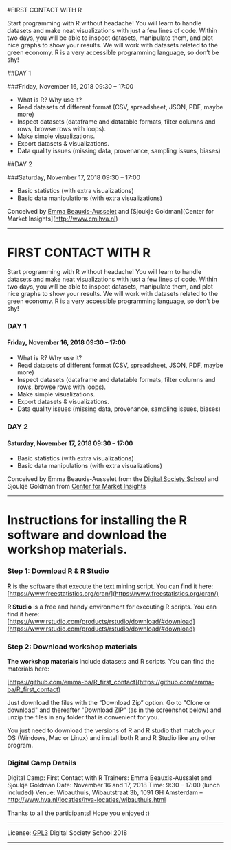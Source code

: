 #FIRST CONTACT WITH R

Start programming with R without headache! You will learn to handle datasets and make neat visualizations with just a few lines of code. Within two days, you will be able to inspect datasets, manipulate them, and plot nice graphs to show your results. We will work with datasets related to the green economy. R is a very accessible programming language, so don’t be shy!

##DAY 1

###Friday, November 16, 2018 09:30 – 17:00

- What is R? Why use it?
- Read datasets of different format (CSV, spreadsheet, JSON, PDF, maybe more)
- Inspect datasets (dataframe and datatable formats, filter columns and rows, browse rows with loops).
- Make simple visualizations.
- Export datasets & visualizations.
- Data quality issues (missing data, provenance, sampling issues, biases)


##DAY 2

###Saturday, November 17, 2018 09:30 – 17:00

- Basic statistics (with extra visualizations)
- Basic data manipulations (with extra visualizations)

Conceived by [Emma Beauxis-Ausselet](http://digitalsocietyschool.org) and [Sjoukje Goldman](Center for Market Insights](http://www.cmihva.nl)

---
# FIRST CONTACT WITH R
Start programming with R without headache! You will learn to handle datasets and make neat visualizations with just a few lines of code. Within two days, you will be able to inspect datasets, manipulate them, and plot nice graphs to show your results. We will work with datasets related to the green economy. R is a very accessible programming language, so don’t be shy!

### DAY 1

#### Friday, November 16, 2018 09:30 – 17:00

- What is R? Why use it?
- Read datasets of different format (CSV, spreadsheet, JSON, PDF, maybe more)
- Inspect datasets (dataframe and datatable formats, filter columns and rows, browse rows with loops).
- Make simple visualizations.
- Export datasets & visualizations.
- Data quality issues (missing data, provenance, sampling issues, biases)


### DAY 2

#### Saturday, November 17, 2018 09:30 – 17:00

- Basic statistics (with extra visualizations)
- Basic data manipulations (with extra visualizations)

Conceived by Emma Beauxis-Ausselet from the [Digital Society School](http://digitalsocietyschool.org) and Sjoukje Goldman from [Center for Market Insights](http://www.cmihva.nl)

---

# Instructions for installing the R software and download the workshop materials.

  
### Step 1: Download R & R Studio

**R** is the software that execute the text mining script. You can find it here:
[https://www.freestatistics.org/cran/](https://www.freestatistics.org/cran/)


**R Studio** is a free and handy environment for executing R scripts. You can find it here:
[https://www.rstudio.com/products/rstudio/download/#download](https://www.rstudio.com/products/rstudio/download/#download)

  
### Step 2: Download workshop materials
**The workshop materials** include datasets and R scripts. You can find the materials here:

[https://github.com/emma-ba/R_first_contact](https://github.com/emma-ba/R_first_contact)

Just download the files with the “Download Zip” option. Go to "Clone or download"  and thereafter "Download ZIP" (as in the screenshot below) and unzip the files in any folder that is convenient for you.

You just need to download the versions of R and R studio that match your OS (Windows, Mac or Linux) and install both R and R Studio like any other program.


### Digital Camp Details
Digital Camp: First Contact with R
Trainers: Emma Beauxis-Aussalet and Sjoukje Goldman
Date: November 16 and 17, 2018
Time: 9:30 – 17:00 (lunch included)
Venue: Wibauthuis, Wibautstraat 3b, 1091 GH Amsterdam – http://www.hva.nl/locaties/hva-locaties/wibauthuis.html


Thanks to all the participants! Hope you enjoyed :)

---

License: [GPL3](http://www.gnu.org/copyleft/gpl.html)
Digital Society School 2018

---
